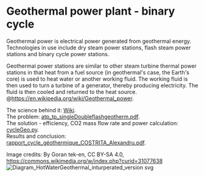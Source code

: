 # Geothermal power plant - binary cycle

Geothermal power is electrical power generated from geothermal energy. Technologies in use include dry steam power stations, flash steam power stations and binary cycle power stations.

Geothermal power stations are similar to other steam turbine thermal power stations in that heat from a fuel source (in geothermal's case, the Earth's core) is used to heat water or another working fluid. The working fluid is then used to turn a turbine of a generator, thereby producing electricity. The fluid is then cooled and returned to the heat source. @https://en.wikipedia.org/wiki/Geothermal_power.

The science behind it: [Wiki](https://en.wikipedia.org/wiki/Geothermal_power).  
The problem: [atp_tp_singleDoubleflashgeotherm.pdf](https://github.com/AlexPhysics/PythonProjects/blob/main/Geothermal%20power%20plant%20-%20single%20and%20double%20flow/atp_tp_singleDoubleflashgeotherm.pdf).  
The solution - efficiency, CO2 mass flow rate and power calculation: [cycleGeo.py](https://github.com/AlexPhysics/PythonProjects/blob/main/Geothermal%20power%20plant%20-%20single%20and%20double%20flow/cycleGeo.py).    
Results and conclusion: [rapport_cycle_géothermique_COSTRITA_Alexandru.pdf](https://github.com/AlexPhysics/PythonProjects/blob/main/Geothermal%20power%20plant%20-%20single%20and%20double%20flow/rapport_cycle_g%C3%A9othermique_COSTRITA_Alexandru.pdf).  

Image credits: By Goran tek-en, CC BY-SA 4.0, https://commons.wikimedia.org/w/index.php?curid=31077638
![Diagram_HotWaterGeothermal_inturperated_version svg](https://github.com/AlexPhysics/PythonProjects/assets/81239843/cad7fdbb-641a-4f75-919e-2074e4560c15)
